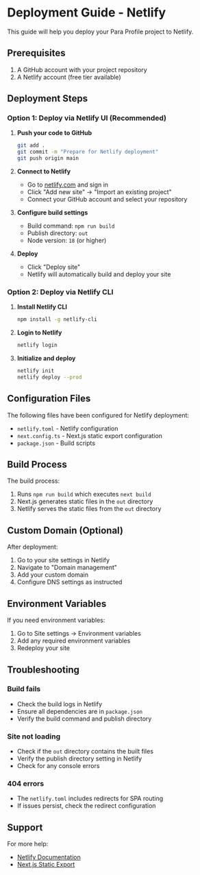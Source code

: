 # Deployment Guide - Netlify

This guide will help you deploy your Para Profile project to Netlify.

## Prerequisites

1. A GitHub account with your project repository
2. A Netlify account (free tier available)

## Deployment Steps

### Option 1: Deploy via Netlify UI (Recommended)

1. **Push your code to GitHub**

   ```bash
   git add .
   git commit -m "Prepare for Netlify deployment"
   git push origin main
   ```

2. **Connect to Netlify**
   - Go to [netlify.com](https://netlify.com) and sign in
   - Click "Add new site" → "Import an existing project"
   - Connect your GitHub account and select your repository

3. **Configure build settings**
   - Build command: `npm run build`
   - Publish directory: `out`
   - Node version: `18` (or higher)

4. **Deploy**
   - Click "Deploy site"
   - Netlify will automatically build and deploy your site

### Option 2: Deploy via Netlify CLI

1. **Install Netlify CLI**

   ```bash
   npm install -g netlify-cli
   ```

2. **Login to Netlify**

   ```bash
   netlify login
   ```

3. **Initialize and deploy**
   ```bash
   netlify init
   netlify deploy --prod
   ```

## Configuration Files

The following files have been configured for Netlify deployment:

- `netlify.toml` - Netlify configuration
- `next.config.ts` - Next.js static export configuration
- `package.json` - Build scripts

## Build Process

The build process:

1. Runs `npm run build` which executes `next build`
2. Next.js generates static files in the `out` directory
3. Netlify serves the static files from the `out` directory

## Custom Domain (Optional)

After deployment:

1. Go to your site settings in Netlify
2. Navigate to "Domain management"
3. Add your custom domain
4. Configure DNS settings as instructed

## Environment Variables

If you need environment variables:

1. Go to Site settings → Environment variables
2. Add any required environment variables
3. Redeploy your site

## Troubleshooting

### Build fails

- Check the build logs in Netlify
- Ensure all dependencies are in `package.json`
- Verify the build command and publish directory

### Site not loading

- Check if the `out` directory contains the built files
- Verify the publish directory setting in Netlify
- Check for any console errors

### 404 errors

- The `netlify.toml` includes redirects for SPA routing
- If issues persist, check the redirect configuration

## Support

For more help:

- [Netlify Documentation](https://docs.netlify.com/)
- [Next.js Static Export](https://nextjs.org/docs/app/building-your-application/deploying/static-exports)
